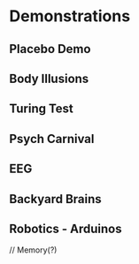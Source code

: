 # Demonstrations

## Placebo Demo

## Body Illusions

## Turing Test

## Psych Carnival

## EEG

## Backyard Brains

## Robotics - Arduinos

//
Memory(?)